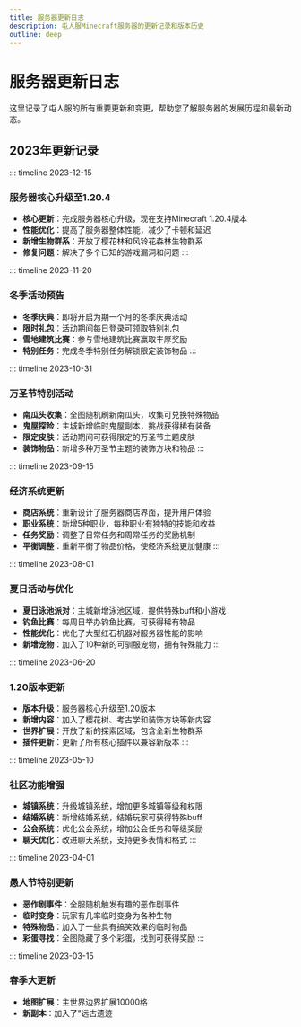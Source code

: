 ```yaml
---
title: 服务器更新日志
description: 屯人服Minecraft服务器的更新记录和版本历史
outline: deep
---
```


# 服务器更新日志

这里记录了屯人服的所有重要更新和变更，帮助您了解服务器的发展历程和最新动态。

## 2023年更新记录

::: timeline 2023-12-15
### 服务器核心升级至1.20.4

- **核心更新**：完成服务器核心升级，现在支持Minecraft 1.20.4版本
- **性能优化**：提高了服务器整体性能，减少了卡顿和延迟
- **新增生物群系**：开放了樱花林和风铃花森林生物群系
- **修复问题**：解决了多个已知的游戏漏洞和问题
:::

::: timeline 2023-11-20
### 冬季活动预告

- **冬季庆典**：即将开启为期一个月的冬季庆典活动
- **限时礼包**：活动期间每日登录可领取特别礼包
- **雪地建筑比赛**：参与雪地建筑比赛赢取丰厚奖励
- **特别任务**：完成冬季特别任务解锁限定装饰物品
:::

::: timeline 2023-10-31
### 万圣节特别活动

- **南瓜头收集**：全图随机刷新南瓜头，收集可兑换特殊物品
- **鬼屋探险**：主城新增临时鬼屋副本，挑战获得稀有装备
- **限定皮肤**：活动期间可获得限定的万圣节主题皮肤
- **装饰物品**：新增多种万圣节主题的装饰方块和物品
:::

::: timeline 2023-09-15
### 经济系统更新

- **商店系统**：重新设计了服务器商店界面，提升用户体验
- **职业系统**：新增5种职业，每种职业有独特的技能和收益
- **任务奖励**：调整了日常任务和周常任务的奖励机制
- **平衡调整**：重新平衡了物品价格，使经济系统更加健康
:::

::: timeline 2023-08-01
### 夏日活动与优化

- **夏日泳池派对**：主城新增泳池区域，提供特殊buff和小游戏
- **钓鱼比赛**：每周日举办钓鱼比赛，可获得稀有物品
- **性能优化**：优化了大型红石机器对服务器性能的影响
- **新增宠物**：加入了10种新的可驯服宠物，拥有特殊能力
:::

::: timeline 2023-06-20
### 1.20版本更新

- **版本升级**：服务器核心升级至1.20版本
- **新增内容**：加入了樱花树、考古学和装饰方块等新内容
- **世界扩展**：开放了新的探索区域，包含全新生物群系
- **插件更新**：更新了所有核心插件以兼容新版本
:::

::: timeline 2023-05-10
### 社区功能增强

- **城镇系统**：升级城镇系统，增加更多城镇等级和权限
- **结婚系统**：新增结婚系统，结婚玩家可获得特殊buff
- **公会系统**：优化公会系统，增加公会任务和等级奖励
- **聊天优化**：改进聊天系统，支持更多表情和格式
:::

::: timeline 2023-04-01
### 愚人节特别更新

- **恶作剧事件**：全服随机触发有趣的恶作剧事件
- **临时变身**：玩家有几率临时变身为各种生物
- **特殊物品**：加入了一些具有搞笑效果的临时物品
- **彩蛋寻找**：全图隐藏了多个彩蛋，找到可获得奖励
:::

::: timeline 2023-03-15
### 春季大更新

- **地图扩展**：主世界边界扩展10000格
- **新副本**：加入了"远古遗迹